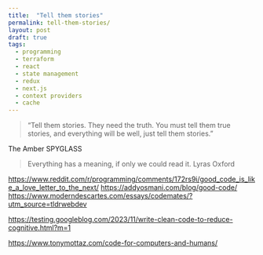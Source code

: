 ```yaml
---
title:  "Tell them stories" 
permalink: tell-them-stories/
layout: post
draft: true 
tags:
  - programming
  - terraform
  - react 
  - state management 
  - redux 
  - next.js
  - context providers 
  - cache 
---
```


> “Tell them stories. They need the truth. You must tell them true stories, and everything will be well, just tell them stories.”

The Amber SPYGLASS

> Everything has a meaning, if only we could read it.
Lyras Oxford

https://www.reddit.com/r/programming/comments/172rs9i/good_code_is_like_a_love_letter_to_the_next/
https://addyosmani.com/blog/good-code/
https://www.moderndescartes.com/essays/codemates/?utm_source=tldrwebdev


https://testing.googleblog.com/2023/11/write-clean-code-to-reduce-cognitive.html?m=1

https://www.tonymottaz.com/code-for-computers-and-humans/
